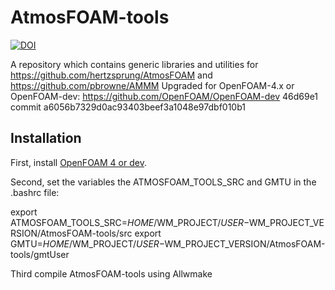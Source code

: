 # AtmosFOAM-tools
[![DOI](https://zenodo.org/badge/64257768.svg)](https://zenodo.org/badge/latestdoi/64257768)

A repository  which contains generic libraries and utilities for
    https://github.com/hertzsprung/AtmosFOAM
    and
    https://github.com/pbrowne/AMMM
    Upgraded for OpenFOAM-4.x or OpenFOAM-dev:
    https://github.com/OpenFOAM/OpenFOAM-dev
    46d69e1 commit a6056b7329d0ac93403beef3a1048e97dbf010b1


## Installation
First, install [OpenFOAM 4 or dev](http://www.openfoam.org/download/).

Second, set the variables the ATMOSFOAM_TOOLS_SRC and GMTU in the .bashrc file:

export ATMOSFOAM_TOOLS_SRC=$HOME/$WM_PROJECT/$USER-$WM_PROJECT_VERSION/AtmosFOAM-tools/src
export GMTU=$HOME/$WM_PROJECT/$USER-$WM_PROJECT_VERSION/AtmosFOAM-tools/gmtUser

Third compile AtmosFOAM-tools using Allwmake

